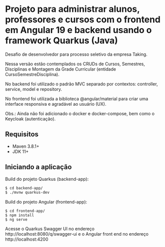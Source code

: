 # Projeto para administrar alunos, professores e cursos com o frontend em Angular 19 e backend usando o framework Quarkus (Java) 

Desafio de desenvolvedor para processo seletivo da empresa Taking.

Nessa versão estão contemplados os CRUDs de Cursos, Semestres, Disciplinas e Montagem da Grade Curricular (entidade CursoSemestreDisciplina).

No backend foi utilizado o padrão MVC separado por contextos: controller, service, model e repository.

No frontend foi utilizada a biblioteca @angular/material para criar uma interface responsiva e agradável ao usuário (UX).

Obs.: Ainda não foi adicionado o docker e docker-compose, bem como o Keycloak (autenticação).

## Requisitos

- Maven 3.8.1+
- JDK 11+

## Iniciando a aplicação

Build do projeto Quarkus (backend-app):
```bash
$ cd backend-app/
$ ./mvnw quarkus-dev
```

Build do projeto Angular (frontend-app):
```
$ cd frontend-app/
$ npm install
$ ng serve
```

Acesse o Quarkus Swagger UI no endereço http://localhost:8080/q/swagger-ui e o Angular front end no endereço http://localhost:4200
